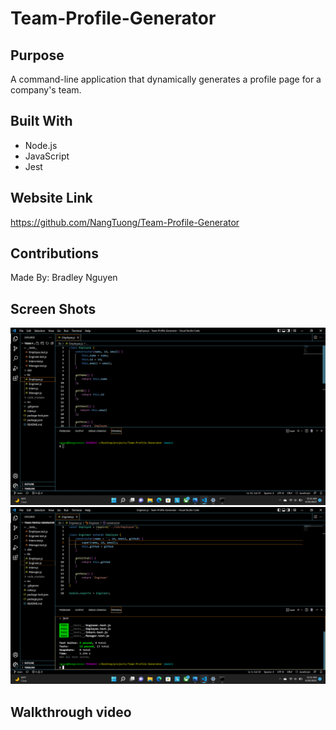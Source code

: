 # Team-Profile-Generator

## Purpose
A command-line application that dynamically generates a profile page for a company's team.

## Built With
* Node.js
* JavaScript
* Jest

## Website Link
https://github.com/NangTuong/Team-Profile-Generator

## Contributions
Made By: Bradley Nguyen

## Screen Shots
![screenshot](./src/images/Screenshot%20(7).png)
![screenshot](./src/images/Screenshot%20(8).png)

## Walkthrough video 
